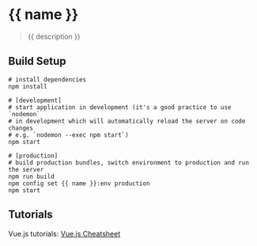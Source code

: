 # {{ name }}

> {{ description }}

## Build Setup

```
# install dependencies
npm install

# [development]
# start application in development (it's a good practice to use `nodemon`
# in development which will automatically reload the server on code changes
# e.g. `nodemon --exec npm start`)
npm start

# [production]
# build production bundles, switch environment to production and run the server
npm run build
npm config set {{ name }}:env production
npm start
```

## Tutorials

Vue.js tutorials: [Vue.js Cheatsheet](https://xpepermint.gitbooks.io/vue-js-cheatsheet/content/)

